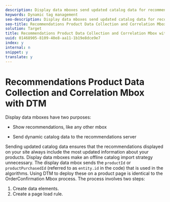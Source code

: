 ```yaml
---
description: Display data mboxes send updated catalog data for recommendations, and display product recommendations.
keywords: Dynamic tag management
seo-description: Display data mboxes send updated catalog data for recommendations, and display product recommendations.
seo-title: Recommendations Product Data Collection and Correlation Mbox with DTM
solution: Target
title: Recommendations Product Data Collection and Correlation Mbox with DTM
uuid: 01468905-8109-40e8-aa11-1b19e8dce9e7
index: y
internal: n
snippet: y
translate: y
---
```


# Recommendations Product Data Collection and Correlation Mbox with DTM

Display data mboxes have two purposes:

* Show recommendations, like any other mbox

* Send dynamic catalog data to the recommendations server

Sending updated catalog data ensures that the recommendations displayed on your site always include the most updated information about your products. Display data mboxes make an offline catalog import strategy unnecessary. The display data mbox sends the `productId` or `productPurchasedId` (referred to as `entity.id` in the code) that is used in the algorithms. 
Using DTM to deploy these on a product page is identical to the OrderConfirmation Mbox process. The process involves two steps:

1. Create data elements.
1. Create a page load rule.


